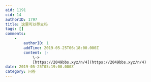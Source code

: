 ```yaml
---
aid: 1191
cid: 14
authorID: 1797
title: 这里可以辱支吗
tags: []
comments:
    -
        authorID: 1
        addTime: 2019-05-25T06:18:00.000Z
        content: |-
            \->  
            [https://2049bbs.xyz/n/4](https://2049bbs.xyz/n/4)
date: 2019-05-25T05:19:00.000Z
category: 问答
---
```



